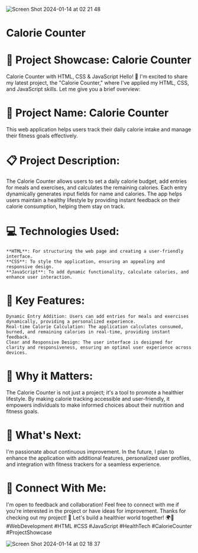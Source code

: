 ![Screen Shot 2024-01-14 at 02 21 48](https://github.com/ayuboketch/Calorie-Counter/assets/17433791/ef497490-1c16-4d58-89b4-d25f18382ce8)

# Calorie Counter
# 🚀 Project Showcase: Calorie Counter
Calorie Counter with HTML, CSS &amp; JavaScript
Hello! 👋 I'm excited to share my latest project, the "Calorie Counter," where I've applied my HTML, CSS, and JavaScript skills. Let me give you a brief overview:

# 📌 Project Name: Calorie Counter
This web application helps users track their daily calorie intake and manage their fitness goals effectively.

# 📋 Project Description:
The Calorie Counter allows users to set a daily calorie budget, add entries for meals and exercises, and calculates the remaining calories. Each entry dynamically generates input fields for name and calories. The app helps users maintain a healthy lifestyle by providing instant feedback on their calorie consumption, helping them stay on track.

# 💻 Technologies Used:
    **HTML**: For structuring the web page and creating a user-friendly interface.
    **CSS**: To style the application, ensuring an appealing and responsive design.
    **JavaScript**: To add dynamic functionality, calculate calories, and enhance user interaction.

# 🌟 Key Features:
    Dynamic Entry Addition: Users can add entries for meals and exercises dynamically, providing a personalized experience.
    Real-time Calorie Calculation: The application calculates consumed, burned, and remaining calories in real-time, providing instant feedback.
    Clear and Responsive Design: The user interface is designed for clarity and responsiveness, ensuring an optimal user experience across devices.

# 🙌 Why it Matters:
The Calorie Counter is not just a project; it's a tool to promote a healthier lifestyle. By making calorie tracking accessible and user-friendly, it empowers individuals to make informed choices about their nutrition and fitness goals.

# 🚀 What's Next:
I'm passionate about continuous improvement. In the future, I plan to enhance the application with additional features, personalized user profiles, and integration with fitness trackers for a seamless experience.

# 🤝 Connect With Me:
I'm open to feedback and collaboration! Feel free to connect with me if you're interested in the project or have ideas for improvement.
Thanks for checking out my project! 🚀 Let's build a healthier world together! 🌍💪 #WebDevelopment #HTML #CSS #JavaScript #HealthTech #CalorieCounter #ProjectShowcase

![Screen Shot 2024-01-14 at 02 18 37](https://github.com/ayuboketch/Calorie-Counter/assets/17433791/306d1fa6-eb9d-49c2-acf3-298db9af2fe8)
